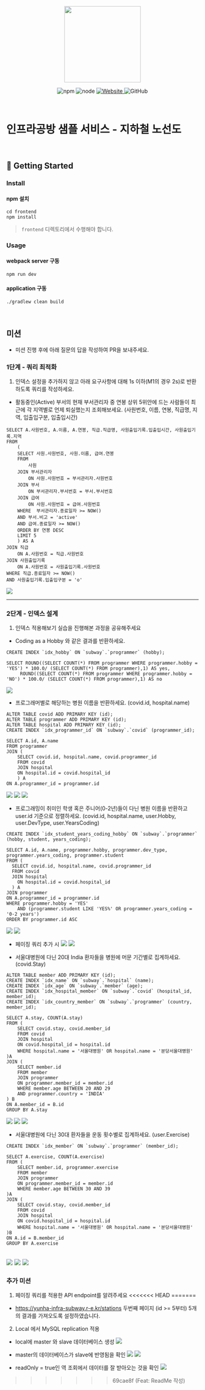 <p align="center">
    <img width="200px;" src="https://raw.githubusercontent.com/woowacourse/atdd-subway-admin-frontend/master/images/main_logo.png"/>
</p>
<p align="center">
  <img alt="npm" src="https://img.shields.io/badge/npm-%3E%3D%205.5.0-blue">
  <img alt="node" src="https://img.shields.io/badge/node-%3E%3D%209.3.0-blue">
  <a href="https://edu.nextstep.camp/c/R89PYi5H" alt="nextstep atdd">
    <img alt="Website" src="https://img.shields.io/website?url=https%3A%2F%2Fedu.nextstep.camp%2Fc%2FR89PYi5H">
  </a>
  <img alt="GitHub" src="https://img.shields.io/github/license/next-step/atdd-subway-service">
</p>

<br>

# 인프라공방 샘플 서비스 - 지하철 노선도

<br>

## 🚀 Getting Started

### Install
#### npm 설치
```
cd frontend
npm install
```
> `frontend` 디렉토리에서 수행해야 합니다.

### Usage
#### webpack server 구동
```
npm run dev
```
#### application 구동
```
./gradlew clean build
```
<br>

## 미션

* 미션 진행 후에 아래 질문의 답을 작성하여 PR을 보내주세요.

### 1단계 - 쿼리 최적화

1. 인덱스 설정을 추가하지 않고 아래 요구사항에 대해 1s 이하(M1의 경우 2s)로 반환하도록 쿼리를 작성하세요.

- 활동중인(Active) 부서의 현재 부서관리자 중 연봉 상위 5위안에 드는 사람들이 최근에 각 지역별로 언제 퇴실했는지 조회해보세요. (사원번호, 이름, 연봉, 직급명, 지역, 입출입구분, 입출입시간)

```
SELECT A.사원번호, A.이름, A.연봉, 직급.직급명, 사원출입기록.입출입시간, 사원출입기록.지역
FROM 
	(
	SELECT 사원.사원번호, 사원.이름, 급여.연봉 
	FROM 
		사원 
	JOIN 부서관리자 
		ON 사원.사원번호 = 부서관리자.사원번호 
	JOIN 부서
		ON 부서관리자.부서번호 = 부서.부서번호
	JOIN 급여 
		ON 사원.사원번호 = 급여.사원번호 
	WHERE  부서관리자.종료일자 >= NOW() 
	AND 부서.비고 = 'active' 
	AND 급여.종료일자 >= NOW()
	ORDER BY 연봉 DESC
	LIMIT 5
	) AS A
JOIN 직급 
	ON A.사원번호 = 직급.사원번호
JOIN 사원출입기록 
	ON A.사원번호 = 사원출입기록.사원번호 
WHERE 직급.종료일자 >= NOW()
AND 사원출입기록.입출입구분 = 'o'
```

![](https://user-images.githubusercontent.com/63947424/162609917-960fba72-5eb7-421d-8f67-03b3ffb563f0.png)


---

### 2단계 - 인덱스 설계

1. 인덱스 적용해보기 실습을 진행해본 과정을 공유해주세요

- Coding as a Hobby 와 같은 결과를 반환하세요.
```
CREATE INDEX `idx_hobby` ON `subway`.`programmer` (hobby);

SELECT ROUND((SELECT COUNT(*) FROM programmer WHERE programmer.hobby = 'YES') * 100.0/ (SELECT COUNT(*) FROM programmer),1) AS yes, 
	 ROUND((SELECT COUNT(*) FROM programmer WHERE programmer.hobby = 'NO') * 100.0/ (SELECT COUNT(*) FROM programmer),1) AS no
```
![](https://user-images.githubusercontent.com/63947424/163800046-264983b1-147d-4b3b-bde5-559db14c970d.png)

- 프로그래머별로 해당하는 병원 이름을 반환하세요. (covid.id, hospital.name)
```
ALTER TABLE covid ADD PRIMARY KEY (id);
ALTER TABLE programmer ADD PRIMARY KEY (id);
ALTER TABLE hospital ADD PRIMARY KEY (id);
CREATE INDEX `idx_programmer_id` ON `subway`.`covid` (programmer_id);

SELECT A.id, A.name
FROM programmer
JOIN (
	SELECT covid.id, hospital.name, covid.programmer_id
    FROM covid 
    JOIN hospital
	ON hospital.id = covid.hospital_id
    ) A
ON A.programmer_id = programmer.id
```
![](https://user-images.githubusercontent.com/63947424/163799723-c604f95c-551c-4203-a4b8-d3e6d0d3a7b4.png)
![](https://user-images.githubusercontent.com/63947424/163799728-fac9ee3f-6a39-45b7-a774-4e2034d92ec3.png)
![](https://user-images.githubusercontent.com/63947424/163908903-eea1f4f0-394f-46ea-a399-88362bc09a5e.png)


- 프로그래밍이 취미인 학생 혹은 주니어(0-2년)들이 다닌 병원 이름을 반환하고 user.id 기준으로 정렬하세요. (covid.id, hospital.name, user.Hobby, user.DevType, user.YearsCoding)
```
CREATE INDEX `idx_student_years_coding_hobby` ON `subway`.`programmer` (hobby, student, years_coding);

SELECT A.id, A.name, programmer.hobby, programmer.dev_type, programmer.years_coding, programmer.student
FROM (
  SELECT covid.id, hospital.name, covid.programmer_id
  FROM covid 
  JOIN hospital
    ON hospital.id = covid.hospital_id
  ) A
JOIN programmer
ON A.programmer_id = programmer.id
WHERE programmer.hobby = 'YES'
    AND (programmer.student LIKE 'YES%' OR programmer.years_coding = '0-2 years')
ORDER BY programmer.id ASC

```
![](https://user-images.githubusercontent.com/63947424/163905141-3b918b81-efff-4023-a170-134ea13a23e2.png)
![](https://user-images.githubusercontent.com/63947424/163799731-8a57ce83-433c-48b2-919c-96f89ff8fe23.png)
- 페이징 쿼리 추가 시
![](https://user-images.githubusercontent.com/63947424/164445866-ef5b9755-1dfd-4a5a-b984-72dac7fcff40.png)
![](https://user-images.githubusercontent.com/63947424/163905005-9f71b6c0-bab7-4a8d-af1a-bdd6cc1312d2.png)


- 서울대병원에 다닌 20대 India 환자들을 병원에 머문 기간별로 집계하세요. (covid.Stay)
```
ALTER TABLE member ADD PRIMARY KEY (id);
CREATE INDEX `idx_name` ON `subway`.`hospital` (name);
CREATE INDEX `idx_age` ON `subway`.`member` (age);
CREATE INDEX `idx_hospital_member` ON `subway`.`covid` (hospital_id, member_id);
CREATE INDEX `idx_country_member` ON `subway`.`programmer` (country, member_id);

SELECT A.stay, COUNT(A.stay)
FROM (
	SELECT covid.stay, covid.member_id
	FROM covid
	JOIN hospital
	ON covid.hospital_id = hospital.id
	WHERE hospital.name = '서울대병원' OR hospital.name = '분당서울대병원'
)A
JOIN (
	SELECT member.id
    FROM member
    JOIN programmer
    ON programmer.member_id = member.id
	WHERE member.age BETWEEN 20 AND 29
	AND programmer.country = 'INDIA'
) B
ON A.member_id = B.id
GROUP BY A.stay
```
![](https://user-images.githubusercontent.com/63947424/163907113-a29d8341-4228-450a-a351-d48b6d911ec7.png)
![](https://user-images.githubusercontent.com/63947424/163907111-63e35bbc-b64d-42f2-bbc8-cbf2c2c39d58.png)
![](https://user-images.githubusercontent.com/63947424/163907105-f18e01f6-0317-4c79-ab9a-43ef71c7f700.png)

- 서울대병원에 다닌 30대 환자들을 운동 횟수별로 집계하세요. (user.Exercise)
```
CREATE INDEX `idx_member` ON `subway`.`programmer` (member_id);

SELECT A.exercise, COUNT(A.exercise)
FROM (
	SELECT member.id, programmer.exercise
    FROM member
    JOIN programmer
    ON programmer.member_id = member.id
	WHERE member.age BETWEEN 30 AND 39
)A
JOIN (
	SELECT covid.stay, covid.member_id
	FROM covid
	JOIN hospital
	ON covid.hospital_id = hospital.id
	WHERE hospital.name = '서울대병원' OR hospital.name = '분당서울대병원'
)B
ON A.id = B.member_id
GROUP BY A.exercise
```
![](https://user-images.githubusercontent.com/63947424/163907305-98c2aef5-f8af-4f84-a860-2d096a10999a.png)
![](https://user-images.githubusercontent.com/63947424/163907315-36e71d9f-81ed-4585-9bdd-6b358df8f95f.png)
![](https://user-images.githubusercontent.com/63947424/163907324-064d3aa9-57ff-4f7d-bc84-5a7b425a83a3.png)
---

### 추가 미션

1. 페이징 쿼리를 적용한 API endpoint를 알려주세요
<<<<<<< HEAD
=======
- https://yunha-infra-subway.r-e.kr/stations
두번째 페이지 (id >= 5부터) 5개의 결과를 가져오도록 설정하였습니다.

2. Local 에서 MySQL replication 적용
- local에 master 와 slave 데이터베이스 생성 
![](https://user-images.githubusercontent.com/63947424/164444852-6ebbb3e7-8f68-4967-a016-aa04ce4666de.png)

- master의 데이터베이스가 slave에 반영됨을 확인 
![](https://user-images.githubusercontent.com/63947424/164445492-5e868245-261b-4c28-95a5-a22264b867a9.png)
![](https://user-images.githubusercontent.com/63947424/164445507-f3e2bde2-1008-4c0d-8e54-2196e133384f.png)

- readOnly = true인 역 조회에서 데이터를 잘 받아오는 것을 확인 
![](https://user-images.githubusercontent.com/63947424/164445614-27b027f2-9f91-4cad-8173-d3e7f53f0396.png)
>>>>>>> 69cae8f (Feat: ReadMe 작성)
